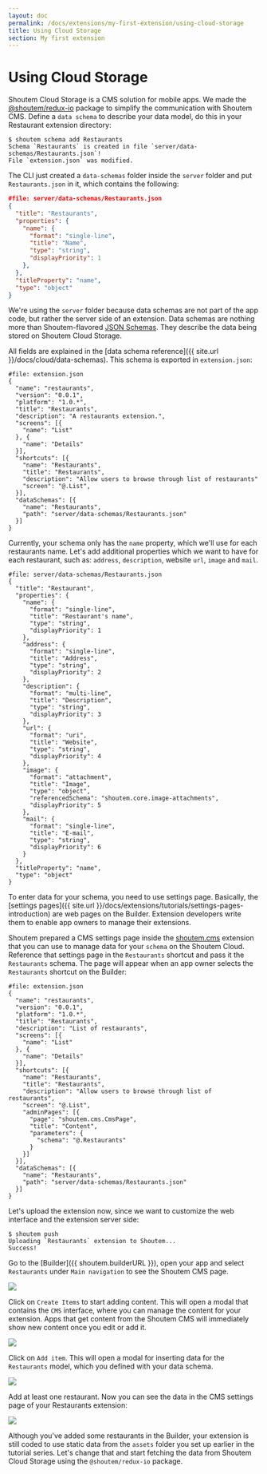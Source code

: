 ```yaml
---
layout: doc
permalink: /docs/extensions/my-first-extension/using-cloud-storage
title: Using Cloud Storage
section: My first extension
---
```


# Using Cloud Storage

Shoutem Cloud Storage is a CMS solution for mobile apps. We made the [@shoutem/redux-io](https://github.com/shoutem/redux-io) package to simplify the communication with Shoutem CMS. Define a `data schema` to describe your data model, do this in your Restaurant extension directory:

```ShellSession
$ shoutem schema add Restaurants
Schema `Restaurants` is created in file `server/data-schemas/Restaurants.json`!
File `extension.json` was modified.
```

The CLI just created a `data-schemas` folder inside the `server` folder and put `Restaurants.json` in it, which contains the following:

```JSON
#file: server/data-schemas/Restaurants.json
{
  "title": "Restaurants",
  "properties": {
    "name": {
      "format": "single-line",
      "title": "Name",
      "type": "string",
      "displayPriority": 1
    },
  },
  "titleProperty": "name",
  "type": "object"
}
```

We're using the `server` folder because data schemas are not part of the app code, but rather the server side of an extension. Data schemas are nothing more than Shoutem-flavored [JSON Schemas](http://json-schema.org/). They describe the data being stored on Shoutem Cloud Storage.

All fields are explained in the [data schema reference]({{ site.url }}/docs/cloud/data-schemas). This schema is exported in `extension.json`:

```JSON{18-21}
#file: extension.json
{
  "name": "restaurants",
  "version": "0.0.1",
  "platform": "1.0.*",
  "title": "Restaurants",
  "description": "A restaurants extension.",
  "screens": [{
    "name": "List"
  }, {
    "name": "Details"
  }],
  "shortcuts": [{
    "name": "Restaurants",
    "title": "Restaurants",
    "description": "Allow users to browse through list of restaurants"
    "screen": "@.List",
  }],
  "dataSchemas": [{
    "name": "Restaurants",
    "path": "server/data-schemas/Restaurants.json"
  }]
}
```

Currently, your schema only has the `name` property, which we'll use for each restaurants name. Let's add additional properties which we want to have for each restaurant, such as: `address`, `description`, website `url`, `image` and `mail`.

```JSON{4-40}
#file: server/data-schemas/Restaurants.json
{
  "title": "Restaurant",
  "properties": {
    "name": {
      "format": "single-line",
      "title": "Restaurant's name",
      "type": "string",
      "displayPriority": 1
    },
    "address": {
      "format": "single-line",
      "title": "Address",
      "type": "string",
      "displayPriority": 2
    },
    "description": {
      "format": "multi-line",
      "title": "Description",
      "type": "string",
      "displayPriority": 3
    },
    "url": {
      "format": "uri",
      "title": "Website",
      "type": "string",
      "displayPriority": 4
    },
    "image": {
      "format": "attachment",
      "title": "Image",
      "type": "object",
      "referencedSchema": "shoutem.core.image-attachments",
      "displayPriority": 5
    },
    "mail": {
      "format": "single-line",
      "title": "E-mail",
      "type": "string",
      "displayPriority": 6
    }
  },
  "titleProperty": "name",
  "type": "object"
}
```

To enter data for your schema, you need to use settings page. Basically, the [settings pages]({{ site.url }}/docs/extensions/tutorials/settings-pages-introduction) are web pages on the Builder. Extension developers write them to enable app owners to manage their extensions.

Shoutem prepared a CMS settings page inside the [shoutem.cms](https://github.com/shoutem/extensions/tree/master/shoutem-cms) extension that you can use to manage data for your `schema` on the Shoutem Cloud. Reference that settings page in the `Restaurants` shortcut and pass it the `Restaurants` schema. The page will appear when an app owner selects the `Restaurants` shortcut on the Builder:

```JSON{17-23}
#file: extension.json
{
  "name": "restaurants",
  "version": "0.0.1",
  "platform": "1.0.*",
  "title": "Restaurants",
  "description": "List of restaurants",
  "screens": [{
    "name": "List"
  }, {
    "name": "Details"
  }],
  "shortcuts": [{
    "name": "Restaurants",
    "title": "Restaurants",
    "description": "Allow users to browse through list of restaurants",
    "screen": "@.List",
    "adminPages": [{
      "page": "shoutem.cms.CmsPage",
      "title": "Content",
      "parameters": {
        "schema": "@.Restaurants"
      }
    }]
  }],
  "dataSchemas": [{
    "name": "Restaurants",
    "path": "server/data-schemas/Restaurants.json"
  }]
}
```

Let's upload the extension now, since we want to customize the web interface and the extension server side:

```ShellSession
$ shoutem push
Uploading `Restaurants` extension to Shoutem...
Success!
```

Go to the [Builder]({{ shoutem.builderURL }}), open your app and select `Restaurants` under `Main navigation` to see the Shoutem CMS page.

<p class="image">
<img src='{{ site.url }}/img/my-first-extension/empty-cms-page.png'/>
</p>

Click on `Create Items` to start adding content. This will open a modal that contains the `CMS` interface, where you can manage the content for your extension. Apps that get content from the Shoutem CMS will immediately show new content once you edit or add it.

<p class="image">
<img src='{{ site.url }}/img/my-first-extension/empty-cms.png'/>
</p>

Click on `Add item`. This will open a modal for inserting data for the `Restaurants` model, which you defined with your data schema.

<p class="image">
<img src='{{ site.url }}/img/my-first-extension/cms-modal.png'/>
</p>

Add at least one restaurant. Now you can see the data in the CMS settings page of your Restaurants extension:

<p class="image">
<img src='{{ site.url }}/img/my-first-extension/full-cms.png'/>
</p>

Although you've added some restaurants in the Builder, your extension is still coded to use static data from the `assets` folder you set up earlier in the tutorial series. Let's change that and start fetching the data from Shoutem Cloud Storage using the `@shoutem/redux-io` package.
